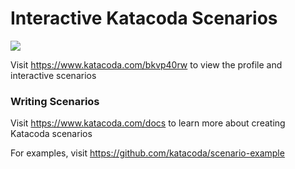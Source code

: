# Interactive Katacoda Scenarios

[![](http://shields.katacoda.com/katacoda/bkvp40rw/count.svg)](https://www.katacoda.com/bkvp40rw "Get your profile on Katacoda.com")

Visit https://www.katacoda.com/bkvp40rw to view the profile and interactive scenarios

### Writing Scenarios
Visit https://www.katacoda.com/docs to learn more about creating Katacoda scenarios

For examples, visit https://github.com/katacoda/scenario-example
